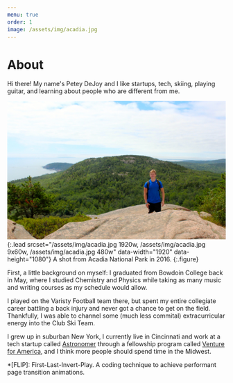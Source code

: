 ```yaml
---
menu: true
order: 1
image: /assets/img/acadia.jpg
---
```


# About

Hi there! My name's Petey DeJoy and I like startups, tech, skiing, playing guitar, and learning about people who are different from me.

![acadia](assets/img/acadia.jpg){:.lead srcset="/assets/img/acadia.jpg 1920w, /assets/img/acadia.jpg 9x60w, /assets/img/acadia.jpg 480w" data-width="1920" data-height="1080"}
A shot from Acadia National Park in 2016.
{:.figure}

First, a little background on myself: I graduated from Bowdoin College back in May, where I studied Chemistry and Physics while taking as many music and writing courses as my schedule would allow.

I played on the Varisty Football team there, but spent my entire collegiate career battling a back injury and never got a chance to get on the field. Thankfully, I was able to channel some (much less commital) extracurricular energy into the Club Ski Team.

I grew up in suburban New York, I currently live in Cincinnati and work at a tech startup called [Astronomer](https://astronomer.io) through a fellowship program called [Venture for America](https://ventureforamerica.org), and I think more people should spend time in the Midwest.

*[FLIP]: First-Last-Invert-Play. A coding technique to achieve performant page transition animations.
 